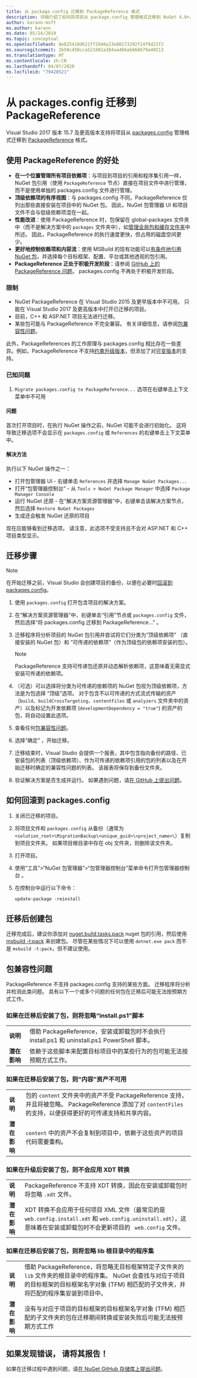 ```yaml
---
title: 从 package.config 迁移到 PackageReference 格式
description: 详细介绍了如何将项目从 package.config 管理格式迁移到 NuGet 4.0+、VS2017 以及 .NET Core 2.0 支持的 PackageReference
author: karann-msft
ms.author: karann
ms.date: 05/24/2019
ms.topic: conceptual
ms.openlocfilehash: 8e825410d621ff2946e23e80173292f24f9d21f2
ms.sourcegitcommit: 2b50c450cca521681a384aa466ab666679a40213
ms.translationtype: HT
ms.contentlocale: zh-CN
ms.lasthandoff: 04/07/2020
ms.locfileid: "79428521"
---
```

# <a name="migrate-from-packagesconfig-to-packagereference"></a>从 packages.config 迁移到 PackageReference

Visual Studio 2017 版本 15.7 及更高版本支持将项目从 [packages.config](../reference/packages-config.md) 管理格式迁移到 [PackageReference](../consume-packages/Package-References-in-Project-Files.md) 格式。

## <a name="benefits-of-using-packagereference"></a>使用 PackageReference 的好处

* **在一个位置管理所有项目依赖项**：与项目到项目的引用和程序集引用一样，NuGet 包引用（使用 `PackageReference` 节点）直接在项目文件中进行管理，而不是使用单独的 packages.config 文件进行管理。
* **顶级依赖项的有序视图**：与 packages.config 不同，PackageReference 仅列出那些直接安装在项目中的 NuGet 包。 因此，NuGet 包管理器 UI 和项目文件不会与低级依赖项混在一起。
* **性能改进**：使用 PackageReference 时，包保留在 global-packages  文件夹中（而不是解决方案中的 `packages` 文件夹中），如[管理全局包和缓存文件夹](../consume-packages/managing-the-global-packages-and-cache-folders.md)中所述。 因此，PackageReference 的执行速度更快，但占用的磁盘空间更少。
* **更好地控制依赖项和内容流**：使用 MSBuild 的现有功能可以[有条件地引用 NuGet 包](../consume-packages/Package-References-in-Project-Files.md#adding-a-packagereference-condition)，并选择每个目标框架、配置、平台或其他透视的包引用。
* **PackageReference 正处于积极开发阶段**：请参阅 [GitHub 上的 PackageReference 问题](https://aka.ms/nuget-pr-improvements)。 packages.config 不再处于积极开发阶段。

### <a name="limitations"></a>限制

* NuGet PackageReference 在 Visual Studio 2015 及更早版本中不可用。 只能在 Visual Studio 2017 及更高版本中打开已迁移的项目。
* 目前，C++ 和 ASP.NET 项目无法进行迁移。
* 某些包可能与 PackageReference 不完全兼容。 有关详细信息，请参阅[包兼容性问题](#package-compatibility-issues)。

此外，PackageReferences 的工作原理与 packages.config 相比存在一些差异。例如，PackageReference 不支持[约束升级版本](../consume-packages/reinstalling-and-updating-packages.md#constraining-upgrade-versions)，但添加了对[可变版本](../consume-packages/package-references-in-project-files.md#floating-versions)的支持。

### <a name="known-issues"></a>已知问题

1. `Migrate packages.config to PackageReference...` 选项在右键单击上下文菜单中不可用 

#### <a name="issue"></a>问题 
 
首次打开项目时，在执行 NuGet 操作之前，NuGet 可能不会进行初始化。 这将导致迁移选项不会显示在 `packages.config` 或 `References` 的右键单击上下文菜单中。 

#### <a name="workaround"></a>解决方法 

执行以下 NuGet 操作之一： 
* 打开包管理器 UI - 右键单击 `References` 并选择 `Manage NuGet Packages...` 
* 打开“包管理器控制台” - 从 `Tools > NuGet Package Manager` 中选择 `Package Manager Console` 
* 运行 NuGet 还原 - 在“解决方案资源管理器”中，右键单击该解决方案节点，然后选择 `Restore NuGet Packages` 
* 生成还会触发 NuGet 还原的项目 

现在应能够看到迁移选项。 请注意，此选项不受支持且不会对 ASP.NET 和 C++ 项目类型显示。 

## <a name="migration-steps"></a>迁移步骤

> [!Note]
> 在开始迁移之前，Visual Studio 会创建项目的备份，以便在必要时[回滚到 packages.config](#how-to-roll-back-to-packagesconfig)。

1. 使用 `packages.config` 打开包含项目的解决方案。

1. 在“解决方案资源管理器”中，右键单击“引用”节点或 `packages.config` 文件，然后选择“将 packages.config 迁移到 PackageReference...”    。

1. 迁移程序将分析项目的 NuGet 包引用并尝试将它们分类为“顶级依赖项”  （直接安装的 NuGet 包）和  “可传递的依赖项”（作为顶级包的依赖项安装的包）。

   > [!Note]
   > PackageReference 支持可传递包还原并动态解析依赖项，这意味着无需显式安装可传递的依赖项。

1. （可选）可以选择将分类为可传递的依赖项的 NuGet 包视为顶级依赖项，方法是为包选择  “顶级”选项。 对于包含不以可传递的方式流式传输的资产（`build`、`buildCrossTargeting`、`contentFiles` 或 `analyzers` 文件夹中的资产）以及标记为开发依赖项 (`developmentDependency = "true"`) 的资产的包，将自动设置此选项。

1. 查看任何[包兼容性问题](#package-compatibility-issues)。

1. 选择“确定”  ，开始迁移。

1. 迁移结束时，Visual Studio 会提供一个报表，其中包含指向备份的路径、已安装包的列表（顶级依赖项）、作为可传递的依赖项引用的包的列表以及在开始迁移时确定的兼容性问题的列表。 该报表将保存到备份文件夹。

1. 验证解决方案是否生成并运行。 如果遇到问题，请[在 GitHub 上提出问题](https://github.com/NuGet/Home/issues/)。

## <a name="how-to-roll-back-to-packagesconfig"></a>如何回滚到 packages.config

1. 关闭已迁移的项目。

1. 将项目文件和 `packages.config` 从备份（通常为 `<solution_root>\MigrationBackup\<unique_guid>\<project_name>\`）复制到项目文件夹。 如果项目根目录中存在 obj 文件夹，则删除该文件夹。

1. 打开项目。

1. 使用“工具”>“NuGet 包管理器”>“包管理器控制台”菜单命令打开包管理器控制台  。

1. 在控制台中运行以下命令：

   ```ps
   update-package -reinstall
   ```

## <a name="create-a-package-after-migration"></a>迁移后创建包

迁移完成后，建议你添加对 [nuget.build.tasks.pack](https://www.nuget.org/packages/nuget.build.tasks.pack) nuget 包的引用，然后使用 [msbuild -t:pack](../reference/msbuild-targets.md#pack-target) 来创建包。 尽管在某些情况下可以使用 `dotnet.exe pack` 而不是 `msbuild -t:pack`，但不建议使用。

## <a name="package-compatibility-issues"></a>包兼容性问题

PackageReference 不支持 packages.config 支持的某些方面。 迁移程序将分析并检测此类问题。 具有以下一个或多个问题的任何包在迁移后可能无法按预期方式工作。

### <a name="installps1-scripts-are-ignored-when-the-package-is-installed-after-the-migration"></a>如果在迁移后安装了包，则将忽略“install.ps1”脚本

| | |
| --- | --- |
| **说明** | 借助 PackageReference，安装或卸载包时不会执行 install.ps1 和 uninstall.ps1 PowerShell 脚本。 |
| **潜在影响** | 依赖于这些脚本来配置目标项目中的某些行为的包可能无法按预期方式工作。 |

### <a name="content-assets-are-not-available-when-the-package-is-installed-after-the-migration"></a>如果在迁移后安装了包，则“内容”资产不可用

| | |
| --- | --- |
| **说明** | 包的 `content` 文件夹中的资产不受 PackageReference 支持，并且将被忽略。 PackageReference 添加了对 `contentFiles` 的支持，以便获得更好的可传递支持和共享内容。  |
| **潜在影响** | `content` 中的资产不会复制到项目中，依赖于这些资产的项目代码需要重构。  |

### <a name="xdt-transforms-are-not-applied-when-the-package-is-installed-after-the-upgrade"></a>如果在升级后安装了包，则不会应用 XDT 转换

| | |
| --- | --- |
| **说明** | PackageReference 不支持 XDT 转换，因此在安装或卸载包时将忽略 `.xdt` 文件。   |
| **潜在影响** | XDT 转换不会应用于任何项目 XML 文件（最常见的是 `web.config.install.xdt` 和 `web.config.uninstall.xdt`），这意味着在安装或卸载包时不会更新项目的 ` web.config` 文件。 |

### <a name="assemblies-in-the-lib-root-are-ignored-when-the-package-is-installed-after-the-migration"></a>如果在迁移后安装了包，则将忽略 lib 根目录中的程序集

| | |
| --- | --- |
| **说明** | 借助 PackageReference，将忽略无目标框架特定子文件夹的 `lib` 文件夹的根目录中的程序集。 NuGet 会查找与对应于项目的目标框架的目标框架名字对象 (TFM) 相匹配的子文件夹，并将匹配的程序集安装到项目中。 |
| **潜在影响** | 没有与对应于项目的目标框架的目标框架名字对象 (TFM) 相匹配的子文件夹的包在迁移期间转换或安装失败后可能无法按预期方式工作 |

## <a name="found-an-issue-report-it"></a>如果发现错误， 请将其报告！

如果在迁移过程中遇到问题，请[在 NuGet GitHub 存储库上提出问题](https://github.com/NuGet/Home/issues/)。
